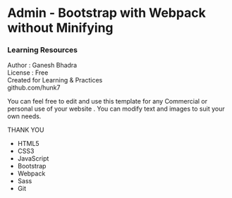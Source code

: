 # Admin - Bootstrap with Webpack without Minifying
### Learning Resources 
 Author : Ganesh Bhadra     
 License : Free  
 Created for Learning & Practices  
 github.com/hunk7     

You can feel free to edit and use this template for any Commercial or personal use of your website . You can modify text and images to suit your own needs.

THANK YOU

- HTML5 
- CSS3
- JavaScript
- Bootstrap
- Webpack
- Sass
- Git


